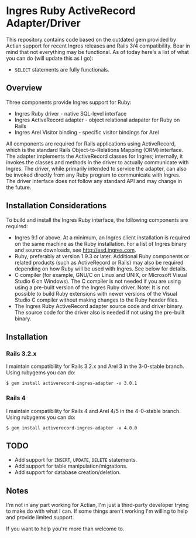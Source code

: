 # Ingres Ruby ActiveRecord Adapter/Driver

This repository contains code based on the outdated gem provided by Actian support
for recent Ingres releases and Rails 3/4 compatibility. Bear in mind that not everything
may be functional. As of today here's a list of what you can do (will update this as I go):

* `SELECT` statements are fully functionals.

## Overview

Three components provide Ingres support for Ruby:

* Ingres Ruby driver - native SQL-level interface
* Ingres ActiveRecord adapter - object relational adapater for Ruby on Rails
* Ingres Arel Visitor binding - specific visitor bindings for Arel

All components are required for Rails applications using ActiveRecord,
which is the standard Rails Object-to-Relations Mapping (ORM) interface. The
adapter implements the ActiveRecord classes for Ingres; internally, it invokes the
classes and methods in the driver to actually communicate with Ingres.
The driver, while primarily intended to service the adapter, can also be
invoked directly from any Ruby program to communicate with Ingres. The driver
interface does not follow any standard API and may change in the future.

## Installation Considerations

To build and install the Ingres Ruby interface, the following components are
required:

* Ingres 9.1 or above. At a minimum, an Ingres client installation is required
  on the same machine as the Ruby installation. For a list of Ingres binary and
  source downloads, see http://esd.ingres.com.
* Ruby, preferably at version 1.9.3 or later. Additional Ruby components or
  related products (such as ActiveRecord or Rails) may also be required
  depending on how Ruby will be used with Ingres. See below for details.
* C compiler (for example, GNU/C on Linux and UNIX, or Microsoft Visual Studio
  6 on Windows). The C compiler is not needed if you are using using a pre-built 
  version of the Ingres Ruby driver.
  Note: It is not possible to build Ruby extensions with newer versions of the
  Visual Studio C compiler without making changes to the Ruby header files.
* The Ingres Ruby ActiveRecord adapter source code and driver binary. The source 
  code for the driver also is needed if not using the pre-built binary.

## Installation

### Rails 3.2.x

I maintain compatibility for Rails 3.2.x and Arel 3 in the 3-0-stable branch. Using rubygems you can do:

    $ gem install activerecord-ingres-adapter -v 3.0.1

### Rails 4

I maintain compatibility for Rails 4 and Arel 4/5 in the 4-0-stable branch. Using rubygems you can do:

    $ gem install activerecord-ingres-adapter -v 4.0.0

## TODO

* Add support for `INSERT`, `UPDATE`, `DELETE` statements.
* Add support for table manipulation/migrations.
* Add support for database creation/deletion.

## Notes

I'm not in any part working for Actian, I'm just a third-party developer trying to make do
with what I can. If some things aren't working I'm willing to help and provide limited support.

If you want to help you're more than welcome to.
